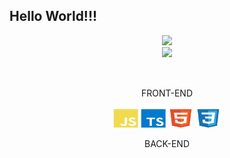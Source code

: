  
## Hello World!!!

<div align="center" style="display: inline_block">
 <div>
  <a href="https://github.com/martins86">
    <img height="180em" src="https://github-readme-stats.vercel.app/api?username=martins86&show_icons=true&theme=dark&include_all_commits=true&count_private=true"/>
  </a>
 </div>
 <div>
  <a href="https://github.com/martins86">
    <img height="180em" src="https://github-readme-stats.vercel.app/api/top-langs/?username=martins86&layout=compact&theme=dark"/>
  </a>
 </div>
</div>

##

<div align="center" style="display: inline_block"><br> FRONT-END <br><br>
  <img align="center" alt="JavaScript" height="30" width="40" src="https://raw.githubusercontent.com/devicons/devicon/master/icons/javascript/javascript-plain.svg">
  <img align="center" alt="TypeScript" height="30" width="40" src="https://raw.githubusercontent.com/devicons/devicon/master/icons/typescript/typescript-plain.svg">
  <img align="center" alt="HTML" height="30" width="40" src="https://raw.githubusercontent.com/devicons/devicon/master/icons/html5/html5-original.svg">
  <img align="center" alt="CSS" height="30" width="40" src="https://raw.githubusercontent.com/devicons/devicon/master/icons/css3/css3-original.svg">
</div>

<div align="center" style="display: inline_block"><br> BACK-END <br><br>
</div>

  
##

